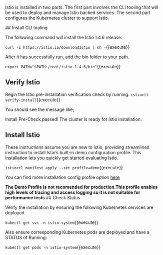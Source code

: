 Istio is installed in two parts. The first part involves the CLI tooling that will be used to deploy and manage Istio backed services. The second part configures the Kubernetes cluster to support Istio.

## Install CLI tooling

The following command will install the Istio 1.4.6 release.

`curl -L https://istio.io/downloadIstio | sh -`{{execute}}

After it has successfully run, add the bin folder to your path.

`export PATH="$PATH:/root/istio-1.4.6/bin"`{{execute}}

## Verify Istio

Begin the Istio pre-installation verification check by running:
`istioctl verify-install`{{execute}}

You should see the message like;

Install Pre-Check passed! The cluster is ready for Istio installation.

## Install Istio

These instructions assume you are new to Istio, providing streamlined instruction to install Istio’s built-in demo configuration profile. This installation lets you quickly get started evaluating Istio.

`istioctl manifest apply --set profile=demo`{{execute}}

You can find more installation config profile option [here](https://istio.io/docs/setup/additional-setup/config-profiles/)

<b>The Demo Profile is not recomended for production.This profile enables high levels of tracing and access logging so it is not suitable for performance tests</b>
## Check Status

Verify the installation by ensuring the following Kubernetes services are deployed.

`kubectl get svc -n istio-system`{{execute}}

Also ensure corresponding Kubernetes pods are deployed and have a STATUS of Running:

`kubectl get pods -n istio-system`{{execute}}